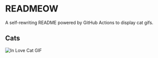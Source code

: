 # READMEOW

A self-rewriting README powered by GitHub Actions to display cat gifs.

## Cats

![In Love Cat GIF](https://media3.giphy.com/media/MDJ9IbxxvDUQM/200.gif?cid=9acd02das0bz3n0ngbbnj6eoixhqbb83jyosa2qgm87po86r&ep=v1_gifs_search&rid=200.gif&ct=g)
